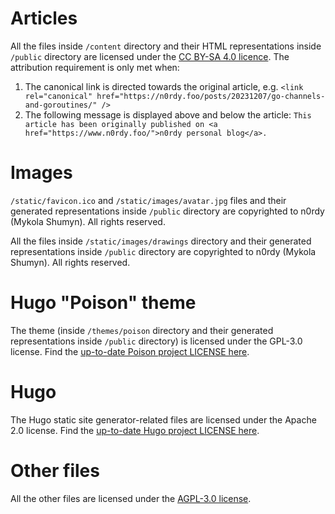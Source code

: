 # Articles

All the files inside `/content` directory and their HTML representations inside `/public` directory are licensed under the [CC BY-SA 4.0 licence](https://creativecommons.org/licenses/by-sa/4.0/). The attribution requirement is only met when:
1. The canonical link is directed towards the original article, e.g. `<link rel="canonical" href="https://n0rdy.foo/posts/20231207/go-channels-and-goroutines/" />`
2. The following message is displayed above and below the article: `This article has been originally published on <a href="https://www.n0rdy.foo/">n0rdy personal blog</a>.`

# Images

`/static/favicon.ico` and `/static/images/avatar.jpg` files and their generated representations inside `/public` directory are copyrighted to n0rdy (Mykola Shumyn). All rights reserved. 

All the files inside `/static/images/drawings` directory and their generated representations inside `/public` directory are copyrighted to n0rdy (Mykola Shumyn). All rights reserved.

# Hugo "Poison" theme

The theme (inside `/themes/poison` directory and their generated representations inside `/public` directory) is licensed under the GPL-3.0 license. Find the [up-to-date Poison project LICENSE here](https://github.com/lukeorth/poison/blob/master/LICENSE.md).

# Hugo

The Hugo static site generator-related files are licensed under the Apache 2.0 license. Find the [up-to-date Hugo project LICENSE here](https://github.com/gohugoio/hugo/blob/master/LICENSE).

# Other files

All the other files are licensed under the [AGPL-3.0 license](https://www.gnu.org/licenses/agpl-3.0.en.html).
